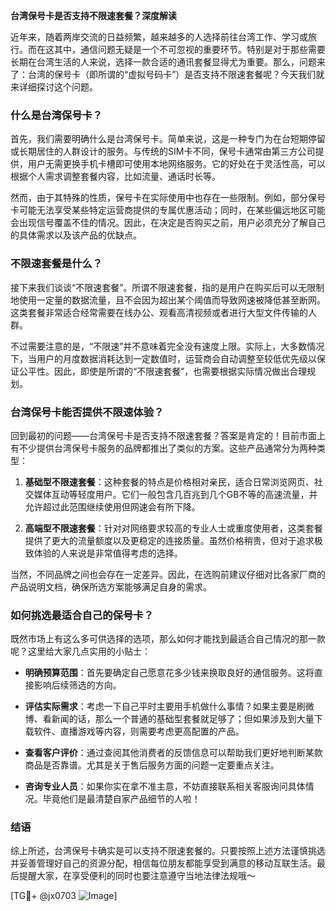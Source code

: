 **台湾保号卡是否支持不限速套餐？深度解读**

近年来，随着两岸交流的日益频繁，越来越多的人选择前往台湾工作、学习或旅行。而在这其中，通信问题无疑是一个不可忽视的重要环节。特别是对于那些需要长期在台湾生活的人来说，选择一款合适的通讯套餐显得尤为重要。那么，问题来了：台湾的保号卡（即所谓的“虚拟号码卡”）是否支持不限速套餐呢？今天我们就来详细探讨这个问题。

### 什么是台湾保号卡？

首先，我们需要明确什么是台湾保号卡。简单来说，这是一种专门为在台短期停留或长期居住的人群设计的服务。与传统的SIM卡不同，保号卡通常由第三方公司提供，用户无需更换手机卡槽即可使用本地网络服务。它的好处在于灵活性高，可以根据个人需求调整套餐内容，比如流量、通话时长等。

然而，由于其特殊的性质，保号卡在实际使用中也存在一些限制。例如，部分保号卡可能无法享受某些特定运营商提供的专属优惠活动；同时，在某些偏远地区可能会出现信号覆盖不佳的情况。因此，在决定是否购买之前，用户必须充分了解自己的具体需求以及该产品的优缺点。

### 不限速套餐是什么？

接下来我们谈谈“不限速套餐”。所谓不限速套餐，指的是用户在购买后可以无限制地使用一定量的数据流量，且不会因为超出某个阈值而导致网速被降低甚至断网。这类套餐非常适合经常需要在线办公、观看高清视频或者进行大型文件传输的人群。

不过需要注意的是，“不限速”并不意味着完全没有速度上限。实际上，大多数情况下，当用户的月度数据消耗达到一定数值时，运营商会自动调整至较低优先级以保证公平性。因此，即使是所谓的“不限速套餐”，也需要根据实际情况做出合理规划。

### 台湾保号卡能否提供不限速体验？

回到最初的问题——台湾保号卡是否支持不限速套餐？答案是肯定的！目前市面上有不少提供台湾保号卡服务的品牌都推出了类似的方案。这些产品通常分为两种类型：

1. **基础型不限速套餐**：这种套餐的特点是价格相对亲民，适合日常浏览网页、社交媒体互动等轻度用户。它们一般包含几百兆到几个GB不等的高速流量，并允许超过此范围继续使用但网速会有所下降。
   
2. **高端型不限速套餐**：针对对网络要求较高的专业人士或重度使用者，这类套餐提供了更大的流量额度以及更稳定的连接质量。虽然价格稍贵，但对于追求极致体验的人来说是非常值得考虑的选择。

当然，不同品牌之间也会存在一定差异。因此，在选购前建议仔细对比各家厂商的产品说明文档，确保所选方案能够满足自身的需求。

### 如何挑选最适合自己的保号卡？

既然市场上有这么多可供选择的选项，那么如何才能找到最适合自己情况的那一款呢？这里给大家几点实用的小贴士：

- **明确预算范围**：首先要确定自己愿意花多少钱来换取良好的通信服务。这将直接影响后续筛选的方向。
  
- **评估实际需求**：考虑一下自己平时主要用手机做什么事情？如果主要是刷微博、看新闻的话，那么一个普通的基础型套餐就足够了；但如果涉及到大量下载软件、直播游戏等内容，则需要考虑更高配置的产品。
  
- **查看客户评价**：通过查阅其他消费者的反馈信息可以帮助我们更好地判断某款商品是否靠谱。尤其是关于售后服务方面的问题一定要重点关注。
  
- **咨询专业人员**：如果你实在拿不准主意，不妨直接联系相关客服询问具体情况。毕竟他们是最清楚自家产品细节的人啦！

### 结语

综上所述，台湾保号卡确实是可以支持不限速套餐的。只要按照上述方法谨慎挑选并妥善管理好自己的资源分配，相信每位朋友都能享受到满意的移动互联生活。最后提醒大家，在享受便利的同时也要注意遵守当地法律法规哦～

[TG💪+ @jx0703 ![Image](https://github.com/user-attachments/assets/dbca1d08-cadb-493c-b0ec-ad6f7a83f270)]